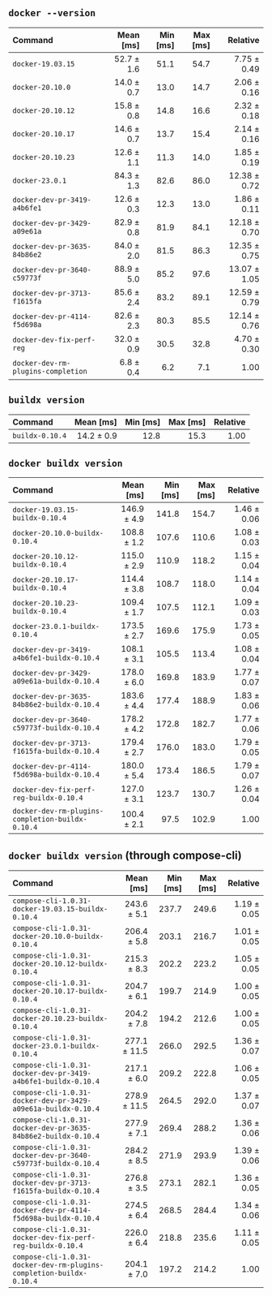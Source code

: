## `docker --version`

| Command | Mean [ms] | Min [ms] | Max [ms] | Relative |
|:---|---:|---:|---:|---:|
| `docker-19.03.15` | 52.7 ± 1.6 | 51.1 | 54.7 | 7.75 ± 0.49 |
| `docker-20.10.0` | 14.0 ± 0.7 | 13.0 | 14.7 | 2.06 ± 0.16 |
| `docker-20.10.12` | 15.8 ± 0.8 | 14.8 | 16.6 | 2.32 ± 0.18 |
| `docker-20.10.17` | 14.6 ± 0.7 | 13.7 | 15.4 | 2.14 ± 0.16 |
| `docker-20.10.23` | 12.6 ± 1.1 | 11.3 | 14.0 | 1.85 ± 0.19 |
| `docker-23.0.1` | 84.3 ± 1.3 | 82.6 | 86.0 | 12.38 ± 0.72 |
| `docker-dev-pr-3419-a4b6fe1` | 12.6 ± 0.3 | 12.3 | 13.0 | 1.86 ± 0.11 |
| `docker-dev-pr-3429-a09e61a` | 82.9 ± 0.8 | 81.9 | 84.1 | 12.18 ± 0.70 |
| `docker-dev-pr-3635-84b86e2` | 84.0 ± 2.0 | 81.5 | 86.3 | 12.35 ± 0.75 |
| `docker-dev-pr-3640-c59773f` | 88.9 ± 5.0 | 85.2 | 97.6 | 13.07 ± 1.05 |
| `docker-dev-pr-3713-f1615fa` | 85.6 ± 2.4 | 83.2 | 89.1 | 12.59 ± 0.79 |
| `docker-dev-pr-4114-f5d698a` | 82.6 ± 2.3 | 80.3 | 85.5 | 12.14 ± 0.76 |
| `docker-dev-fix-perf-reg` | 32.0 ± 0.9 | 30.5 | 32.8 | 4.70 ± 0.30 |
| `docker-dev-rm-plugins-completion` | 6.8 ± 0.4 | 6.2 | 7.1 | 1.00 |

## `buildx version`

| Command | Mean [ms] | Min [ms] | Max [ms] | Relative |
|:---|---:|---:|---:|---:|
| `buildx-0.10.4` | 14.2 ± 0.9 | 12.8 | 15.3 | 1.00 |

## `docker buildx version`

| Command | Mean [ms] | Min [ms] | Max [ms] | Relative |
|:---|---:|---:|---:|---:|
| `docker-19.03.15-buildx-0.10.4` | 146.9 ± 4.9 | 141.8 | 154.7 | 1.46 ± 0.06 |
| `docker-20.10.0-buildx-0.10.4` | 108.8 ± 1.2 | 107.6 | 110.6 | 1.08 ± 0.03 |
| `docker-20.10.12-buildx-0.10.4` | 115.0 ± 2.9 | 110.9 | 118.2 | 1.15 ± 0.04 |
| `docker-20.10.17-buildx-0.10.4` | 114.4 ± 3.8 | 108.7 | 118.0 | 1.14 ± 0.04 |
| `docker-20.10.23-buildx-0.10.4` | 109.4 ± 1.7 | 107.5 | 112.1 | 1.09 ± 0.03 |
| `docker-23.0.1-buildx-0.10.4` | 173.5 ± 2.7 | 169.6 | 175.9 | 1.73 ± 0.05 |
| `docker-dev-pr-3419-a4b6fe1-buildx-0.10.4` | 108.1 ± 3.1 | 105.5 | 113.4 | 1.08 ± 0.04 |
| `docker-dev-pr-3429-a09e61a-buildx-0.10.4` | 178.0 ± 6.0 | 169.8 | 183.9 | 1.77 ± 0.07 |
| `docker-dev-pr-3635-84b86e2-buildx-0.10.4` | 183.6 ± 4.4 | 177.4 | 188.9 | 1.83 ± 0.06 |
| `docker-dev-pr-3640-c59773f-buildx-0.10.4` | 178.2 ± 4.2 | 172.8 | 182.7 | 1.77 ± 0.06 |
| `docker-dev-pr-3713-f1615fa-buildx-0.10.4` | 179.4 ± 2.7 | 176.0 | 183.0 | 1.79 ± 0.05 |
| `docker-dev-pr-4114-f5d698a-buildx-0.10.4` | 180.0 ± 5.4 | 173.4 | 186.5 | 1.79 ± 0.07 |
| `docker-dev-fix-perf-reg-buildx-0.10.4` | 127.0 ± 3.1 | 123.7 | 130.7 | 1.26 ± 0.04 |
| `docker-dev-rm-plugins-completion-buildx-0.10.4` | 100.4 ± 2.1 | 97.5 | 102.9 | 1.00 |

## `docker buildx version` (through compose-cli)

| Command | Mean [ms] | Min [ms] | Max [ms] | Relative |
|:---|---:|---:|---:|---:|
| `compose-cli-1.0.31-docker-19.03.15-buildx-0.10.4` | 243.6 ± 5.1 | 237.7 | 249.6 | 1.19 ± 0.05 |
| `compose-cli-1.0.31-docker-20.10.0-buildx-0.10.4` | 206.4 ± 5.8 | 203.1 | 216.7 | 1.01 ± 0.05 |
| `compose-cli-1.0.31-docker-20.10.12-buildx-0.10.4` | 215.3 ± 8.3 | 202.2 | 223.2 | 1.05 ± 0.05 |
| `compose-cli-1.0.31-docker-20.10.17-buildx-0.10.4` | 204.7 ± 6.1 | 199.7 | 214.9 | 1.00 ± 0.05 |
| `compose-cli-1.0.31-docker-20.10.23-buildx-0.10.4` | 204.2 ± 7.8 | 194.2 | 212.6 | 1.00 ± 0.05 |
| `compose-cli-1.0.31-docker-23.0.1-buildx-0.10.4` | 277.1 ± 11.5 | 266.0 | 292.5 | 1.36 ± 0.07 |
| `compose-cli-1.0.31-docker-dev-pr-3419-a4b6fe1-buildx-0.10.4` | 217.1 ± 6.0 | 209.2 | 222.8 | 1.06 ± 0.05 |
| `compose-cli-1.0.31-docker-dev-pr-3429-a09e61a-buildx-0.10.4` | 278.9 ± 11.5 | 264.5 | 292.0 | 1.37 ± 0.07 |
| `compose-cli-1.0.31-docker-dev-pr-3635-84b86e2-buildx-0.10.4` | 277.9 ± 7.1 | 269.4 | 288.2 | 1.36 ± 0.06 |
| `compose-cli-1.0.31-docker-dev-pr-3640-c59773f-buildx-0.10.4` | 284.2 ± 8.5 | 271.9 | 293.9 | 1.39 ± 0.06 |
| `compose-cli-1.0.31-docker-dev-pr-3713-f1615fa-buildx-0.10.4` | 276.8 ± 3.5 | 273.1 | 282.1 | 1.36 ± 0.05 |
| `compose-cli-1.0.31-docker-dev-pr-4114-f5d698a-buildx-0.10.4` | 274.5 ± 6.4 | 268.5 | 284.4 | 1.34 ± 0.06 |
| `compose-cli-1.0.31-docker-dev-fix-perf-reg-buildx-0.10.4` | 226.0 ± 6.4 | 218.8 | 235.6 | 1.11 ± 0.05 |
| `compose-cli-1.0.31-docker-dev-rm-plugins-completion-buildx-0.10.4` | 204.1 ± 7.0 | 197.2 | 214.2 | 1.00 |
